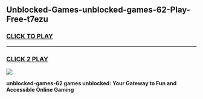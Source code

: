 
## Unblocked-Games-unblocked-games-62-Play-Free-t7ezu
<h3>
<a href="https://premium76.site?title=unblocked-games-62&ref=18A1">CLICK TO PLAY</a></h3>
<hr>

<h3>
<a href="https://premium76.site?title=unblocked-games-62&ref=18A1">CLICK 2 PLAY</a>
  
</h3>

<a href="https://premium76.site?title=unblocked-games-62&ref=18A1"><img src="https://clearcache.store/games.png"></a>


**unblocked-games-62 games unblocked: Your Gateway to Fun and Accessible Online Gaming**

